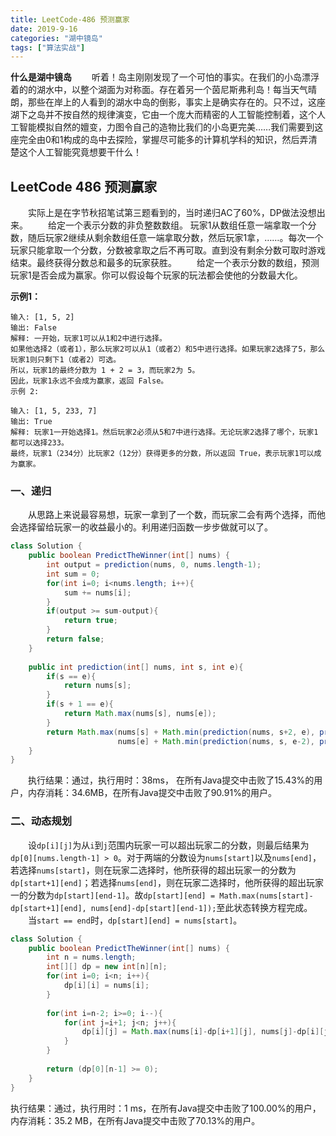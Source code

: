 ```yaml
---
title: LeetCode-486 预测赢家
date: 2019-9-16
categories: "湖中镜岛"
tags: ["算法实战"]
---
```


**什么是湖中镜岛**
&#8194;&#8194;&#8194;&#8194;听着！岛主刚刚发现了一个可怕的事实。在我们的小岛漂浮着的的湖水中，以整个湖面为对称面。存在着另一个茵尼斯弗利岛！每当天气晴朗，那些在岸上的人看到的湖水中岛的倒影，事实上是确实存在的。只不过，这座湖下之岛并不按自然的规律演变，它由一个庞大而精密的人工智能控制着，这个人工智能模拟自然的嬗变，力图令自己的造物比我们的小岛更完美……我们需要到这座完全由0和1构成的岛中去探险，掌握尽可能多的计算机学科的知识，然后弄清楚这个人工智能究竟想要干什么！

## LeetCode 486 预测赢家
&#8194;&#8194;&#8194;&#8194;实际上是在字节秋招笔试第三题看到的，当时递归AC了60%，DP做法没想出来。
&#8194;&#8194;&#8194;&#8194;给定一个表示分数的非负整数数组。 玩家1从数组任意一端拿取一个分数，随后玩家2继续从剩余数组任意一端拿取分数，然后玩家1拿，……。每次一个玩家只能拿取一个分数，分数被拿取之后不再可取。直到没有剩余分数可取时游戏结束。最终获得分数总和最多的玩家获胜。
&#8194;&#8194;&#8194;&#8194;给定一个表示分数的数组，预测玩家1是否会成为赢家。你可以假设每个玩家的玩法都会使他的分数最大化。

**示例1：**
```
输入: [1, 5, 2]
输出: False
解释: 一开始，玩家1可以从1和2中进行选择。
如果他选择2（或者1），那么玩家2可以从1（或者2）和5中进行选择。如果玩家2选择了5，那么玩家1则只剩下1（或者2）可选。
所以，玩家1的最终分数为 1 + 2 = 3，而玩家2为 5。
因此，玩家1永远不会成为赢家，返回 False。
示例 2:

输入: [1, 5, 233, 7]
输出: True
解释: 玩家1一开始选择1。然后玩家2必须从5和7中进行选择。无论玩家2选择了哪个，玩家1都可以选择233。
最终，玩家1（234分）比玩家2（12分）获得更多的分数，所以返回 True，表示玩家1可以成为赢家。
```

### 一、递归
&#8194;&#8194;&#8194;&#8194;从思路上来说最容易想，玩家一拿到了一个数，而玩家二会有两个选择，而他会选择留给玩家一的收益最小的。利用递归函数一步步做就可以了。
```java
class Solution {
    public boolean PredictTheWinner(int[] nums) {
        int output = prediction(nums, 0, nums.length-1);
        int sum = 0;
        for(int i=0; i<nums.length; i++){
            sum += nums[i];
        }
        if(output >= sum-output){
            return true;
        }
        return false;
    }
    
    public int prediction(int[] nums, int s, int e){
        if(s == e){
            return nums[s];
        }
        if(s + 1 == e){
            return Math.max(nums[s], nums[e]);
        }
        return Math.max(nums[s] + Math.min(prediction(nums, s+2, e), prediction(nums, s+1, e-1)), 
                        nums[e] + Math.min(prediction(nums, s, e-2), prediction(nums, s+1, e-1)));
    }
}
```
&#8194;&#8194;&#8194;&#8194;执行结果：通过，执行用时：38ms， 在所有Java提交中击败了15.43%的用户，内存消耗：34.6MB，在所有Java提交中击败了90.91%的用户。

### 二、动态规划
&#8194;&#8194;&#8194;&#8194;设`dp[i][j]`为从`i`到`j`范围内玩家一可以超出玩家二的分数，则最后结果为`dp[0][nums.length-1] > 0`。对于两端的分数设为`nums[start]`以及`nums[end]`，若选择`nums[start]`，则在玩家二选择时，他所获得的超出玩家一的分数为`dp[start+1][end]`；若选择`nums[end]`，则在玩家二选择时，他所获得的超出玩家一的分数为`dp[start][end-1]`。故`dp[start][end] = Math.max(nums[start]-dp[start+1][end], nums[end]-dp[start][end-1]);`至此状态转换方程完成。
&#8194;&#8194;&#8194;&#8194;当`start == end`时，`dp[start][end] = nums[start]`。
```java
class Solution {
    public boolean PredictTheWinner(int[] nums) {
        int n = nums.length;
        int[][] dp = new int[n][n];
        for(int i=0; i<n; i++){
            dp[i][i] = nums[i];
        }
        
        for(int i=n-2; i>=0; i--){
            for(int j=i+1; j<n; j++){
                dp[i][j] = Math.max(nums[i]-dp[i+1][j], nums[j]-dp[i][j-1]);
            }
        }
        
        return (dp[0][n-1] >= 0);
    }
}
```

执行结果：通过，执行用时：1 ms，在所有Java提交中击败了100.00%的用户，内存消耗：35.2 MB，在所有Java提交中击败了70.13%的用户。

